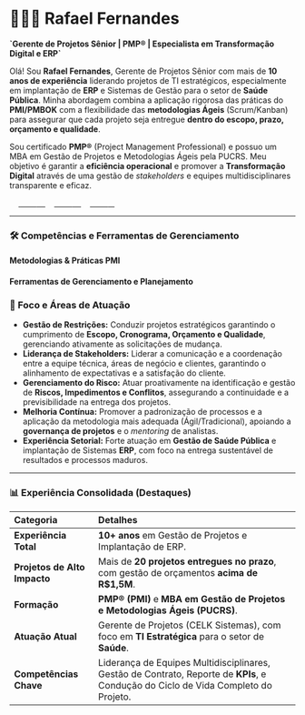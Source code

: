 # 👨🏻‍💼 Rafael Fernandes

**\`Gerente de Projetos Sênior | PMP® | Especialista em Transformação Digital e ERP\`**

Olá! Sou **Rafael Fernandes**, Gerente de Projetos Sênior com mais de **10 anos de experiência** liderando projetos de TI estratégicos, especialmente em implantação de **ERP** e Sistemas de Gestão para o setor de **Saúde Pública**. Minha abordagem combina a aplicação rigorosa das práticas do **PMI/PMBOK** com a flexibilidade das **metodologias Ágeis** (Scrum/Kanban) para assegurar que cada projeto seja entregue **dentro do escopo, prazo, orçamento e qualidade**.

Sou certificado **PMP®** (Project Management Professional) e possuo um MBA em Gestão de Projetos e Metodologias Ágeis pela PUCRS. Meu objetivo é garantir a **eficiência operacional** e promover a **Transformação Digital** através de uma gestão de *stakeholders* e equipes multidisciplinares transparente e eficaz.

<p align="left">
    <a href="https://www.linkedin.com/in/rafael-fernandes-32281785/">
        <img 
            alt="LinkedIn" 
            title="Conecte-se no LinkedIn" 
            src="https://custom-icon-badges.demolab.com/badge/LinkedIn-Perfil%20Completo-0077B5?style=for-the-badge&logo=linkedin&logoColor=white"
        />
    </a>
    <a href="https://www.credly.com/badges/74635043-276d-4d54-bb96-9e7e46596c0d">
        <img 
            alt="PMP Certification" 
            title="Credencial PMP" 
            src="https://custom-icon-badges.demolab.com/badge/Certificação-PMP%C2%AE%20(Credly)-E60000?style=for-the-badge&logo=pmi&logoColor=white"
        />
    </a>
    <a href="https://github.com/[SEU_USUARIO]?tab=followers">
        <img 
            alt="Seguidores" 
            title="Me siga no GitHub" 
            src="https://custom-icon-badges.demolab.com/github/followers/[SEU_USUARIO]?color=236ad3&labelColor=1155ba&style=for-the-badge&logo=github&label=Seguidores&logoColor=white"
        />
    </a>
</p>

---

### 🛠️ Competências e Ferramentas de Gerenciamento

#### **Metodologias & Práticas PMI**
#### **Ferramentas de Gerenciamento e Planejamento**


### 💼 Foco e Áreas de Atuação

* **Gestão de Restrições:** Conduzir projetos estratégicos garantindo o cumprimento de **Escopo, Cronograma, Orçamento e Qualidade**, gerenciando ativamente as solicitações de mudança.
* **Liderança de Stakeholders:** Liderar a comunicação e a coordenação entre a equipe técnica, áreas de negócio e clientes, garantindo o alinhamento de expectativas e a satisfação do cliente.
* **Gerenciamento do Risco:** Atuar proativamente na identificação e gestão de **Riscos, Impedimentos e Conflitos**, assegurando a continuidade e a previsibilidade na entrega dos projetos.
* **Melhoria Contínua:** Promover a padronização de processos e a aplicação da metodologia mais adequada (Ágil/Tradicional), apoiando a **governança de projetos** e o *mentoring* de analistas.
* **Experiência Setorial:** Forte atuação em **Gestão de Saúde Pública** e implantação de Sistemas **ERP**, com foco na entrega sustentável de resultados e processos maduros.

---

### 📊 Experiência Consolidada (Destaques)

| Categoria | Detalhes |
| :--- | :--- |
| **Experiência Total** | **10+ anos** em Gestão de Projetos e Implantação de ERP. |
| **Projetos de Alto Impacto** | Mais de **20 projetos entregues no prazo**, com gestão de orçamentos **acima de R\$1,5M**. |
| **Formação** | **PMP® (PMI)** e **MBA em Gestão de Projetos e Metodologias Ágeis (PUCRS)**. |
| **Atuação Atual** | Gerente de Projetos (CELK Sistemas), com foco em **TI Estratégica** para o setor de **Saúde**. |
| **Competências Chave** | Liderança de Equipes Multidisciplinares, Gestão de Contrato, Reporte de **KPIs**, e Condução do Ciclo de Vida Completo do Projeto. |
